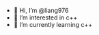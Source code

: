- 👋 Hi, I’m @liang976
- 👀 I’m interested in c++
- 🌱 I’m currently learning c++

<!---
liang976/liang976 is a ✨ special ✨ repository because its `README.md` (this file) appears on your GitHub profile.
You can click the Preview link to take a look at your changes.
--->
